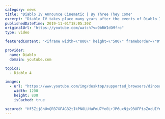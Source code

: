 ```yaml
---
category: news
title: "Diablo IV Announce Cinematic | By Three They Come"
excerpt: "Diablo IV takes place many years after the events of Diablo III, after millions have been slaughtered by the actions of the High ..."
publishedDateTime: 2019-11-01T18:05:30Z
originalUrl: "https://youtube.com/watch?v=9bRWIdOMfro"
type: video

featuredContent: "<iframe width=\"800\" height=\"500\" frameborder=\"0\" src=\"https://www.youtube.com/embed/9bRWIdOMfro\" allow=\"accelerometer; autoplay; encrypted-media; gyroscope; picture-in-picture\" allowfullscreen></iframe>"

provider:
  name: Diablo
  domain: youtube.com

topics:
  - Diablo 4

images:
  - url: "https://www.youtube.com/img/desktop/supported_browsers/dinosaur.png"
    width: 1200
    height: 800
    isCached: true

secured: "Hf5Zij8hUvQRB7XFAG32tIkPNOLUHaPmU7Yo0L+JP6uxNjx93UFPioZocUIfndqe6Rnve0EHv6JoSA/8NdwBsoHIbD3oePuQghjHDAefV4EDsjv/Bwr1Hw55HGj46Fe7Rt0Sht+a6Mmkvnugo//SvcuNVbsLlXKlfP0k96BVF9j2tHI3Aqu96EwAfet32EqQwrl0WzkBFHK/25QvBh/EsTWAlKeg1KJbvNQWW75MnN8rMZM/m+dOCN/Ve0kium5L+MgJNX8bzkAnlf42lEgtv0kraZ4wbVvUm31+ZGOwGGz9DmeJ4h1doP2BdQ92Rr3Ol1e4HBPaTD82xUNlNr+DxvE/y67CnIudxg/yJ4NZmVWTG2FiXZC0Nmf25RXe9zIvv1fkw/Dl9afob5yqRMgGAFtIEaTbNLe/VgKVEgM4QPzFi0QRvllAypUiZo5GewjC;kad+l6i6OXHIQ0txzTNbSQ=="
---
```


